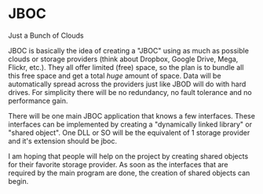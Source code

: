 # JBOC
Just a Bunch of Clouds

JBOC is basically the idea of creating a "JBOC" using as much as possible clouds or storage providers (think about Dropbox, Google Drive, Mega, Flickr, etc.). They all offer limited (free) space, so the plan is to bundle all this free space and get a total *huge* amount of space. Data will be automatically spread across the providers just like JBOD will do with hard drives. For simplicity there will be no redundancy, no fault tolerance and no performance gain.

There will be one main JBOC application that knows a few interfaces. These interfaces can be implemented by creating a "dynamically linked library" or "shared object". One DLL or SO will be the equivalent of 1 storage provider and it's extension should be jboc.

I am hoping that people will help on the project by creating shared objects for their favorite storage provider.
As soon as the interfaces that are required by the main program are done, the creation of shared objects can begin.
